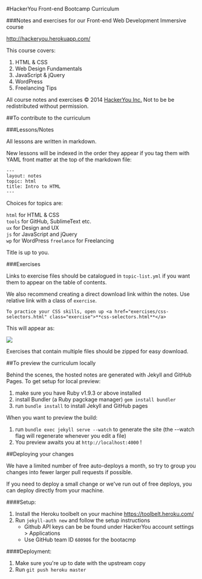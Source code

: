 #HackerYou Front-end Bootcamp Curriculum

###Notes and exercises for our Front-end Web Development Immersive course

http://hackeryou.herokuapp.com/

This course covers:

1. HTML & CSS
2. Web Design Fundamentals
3. JavaScript & jQuery
4. WordPress
5. Freelancing Tips

All course notes and exercises &copy; 2014 [HackerYou Inc.](http://hackeryou.com) Not to be be redistributed without permission.


##To contribute to the curriculum

###Lessons/Notes

All lessons are written in markdown.

New lessons will be indexed in the order they appear if you tag them with YAML front matter at the top of the markdown file:

```
---
layout: notes
topic: html
title: Intro to HTML
---
```

Choices for topics are:

`html` for HTML & CSS  
`tools` for GitHub, SublimeText etc.   
`ux` for Design and UX  
`js` for JavaScript and jQuery  
`wp` for WordPress
`freelance` for Freelancing

Title is up to you.

###Exercises

Links to exercise files should be catalogued in `topic-list.yml` if you want them to appear on the table of contents.  

We also recommend creating a direct download link within the notes. Use relative link with a class of `exercise`.

```
To practice your CSS skills, open up <a href="exercises/css-selectors.html" class="exercise">**css-selectors.html**</a>
```
This will appear as: 

![](http://cl.ly/image/2u2A2F1C2O2Y/Screen%20Shot%202014-04-30%20at%2010.23.17%20AM.png)

Exercises that contain multiple files should be zipped for easy download.

##To preview the curriculum locally

Behind the scenes, the hosted notes are generated with Jekyll and GitHub Pages. To get setup for local preview:

1. make sure you have Ruby v1.9.3 or above installed
2. install Bundler (a Ruby pagckage manager) `gem install bundler`
3. run `bundle install` to install Jekyll and GitHub pages

When you want to preview the build:

1. run `bundle exec jekyll serve --watch` to generate the site (the --watch flag will regenerate whenever you edit a file)
2. You preview awaits you at `http://localhost:4000` !

##Deploying your changes

We have a limited number of free auto-deploys a month, so try to group you changes into fewer larger pull requests if possible.

If you need to deploy a small change or we've run out of free deploys, you can deploy directly from your machine.

####Setup:

1. Install the Heroku toolbelt on your machine <https://toolbelt.heroku.com/>
3. Run `jekyll-auth new` and follow the setup instructions
    * Github API keys can be be found under HackerYou account settings > Applications
    * Use GitHub team ID `680986` for the bootacmp

####Deployment:

1. Make sure you're up to date with the upstream copy
2. Run `git push heroku master`
